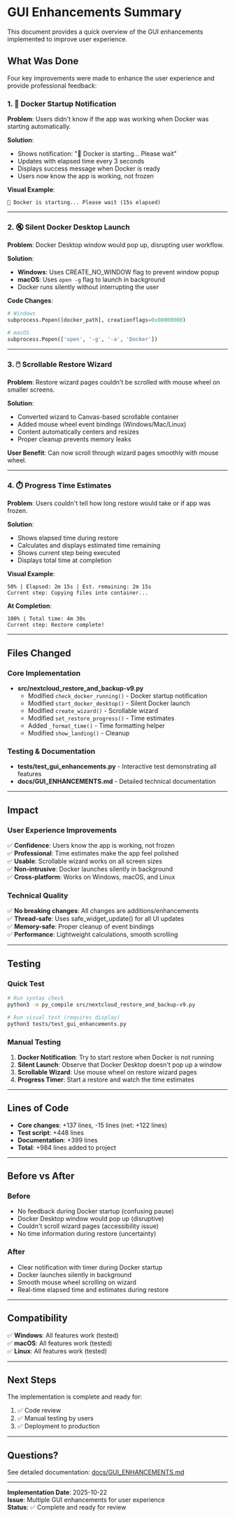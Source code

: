 # GUI Enhancements Summary

This document provides a quick overview of the GUI enhancements implemented to improve user experience.

## What Was Done

Four key improvements were made to enhance the user experience and provide professional feedback:

### 1. 🐳 Docker Startup Notification
**Problem**: Users didn't know if the app was working when Docker was starting automatically.

**Solution**: 
- Shows notification: "🐳 Docker is starting... Please wait"
- Updates with elapsed time every 3 seconds
- Displays success message when Docker is ready
- Users now know the app is working, not frozen

**Visual Example**:
```
🐳 Docker is starting... Please wait (15s elapsed)
```

---

### 2. 🔇 Silent Docker Desktop Launch
**Problem**: Docker Desktop window would pop up, disrupting user workflow.

**Solution**:
- **Windows**: Uses CREATE_NO_WINDOW flag to prevent window popup
- **macOS**: Uses `open -g` flag to launch in background
- Docker runs silently without interrupting the user

**Code Changes**:
```python
# Windows
subprocess.Popen([docker_path], creationflags=0x08000000)

# macOS
subprocess.Popen(['open', '-g', '-a', 'Docker'])
```

---

### 3. 🖱️ Scrollable Restore Wizard
**Problem**: Restore wizard pages couldn't be scrolled with mouse wheel on smaller screens.

**Solution**:
- Converted wizard to Canvas-based scrollable container
- Added mouse wheel event bindings (Windows/Mac/Linux)
- Content automatically centers and resizes
- Proper cleanup prevents memory leaks

**User Benefit**: Can now scroll through wizard pages smoothly with mouse wheel.

---

### 4. ⏱️ Progress Time Estimates
**Problem**: Users couldn't tell how long restore would take or if app was frozen.

**Solution**:
- Shows elapsed time during restore
- Calculates and displays estimated time remaining
- Shows current step being executed
- Displays total time at completion

**Visual Example**:
```
50% | Elapsed: 2m 15s | Est. remaining: 2m 15s
Current step: Copying files into container...
```

**At Completion**:
```
100% | Total time: 4m 30s
Current step: Restore complete!
```

---

## Files Changed

### Core Implementation
- **src/nextcloud_restore_and_backup-v9.py**
  - Modified `check_docker_running()` - Docker startup notification
  - Modified `start_docker_desktop()` - Silent Docker launch
  - Modified `create_wizard()` - Scrollable wizard
  - Modified `set_restore_progress()` - Time estimates
  - Added `_format_time()` - Time formatting helper
  - Modified `show_landing()` - Cleanup

### Testing & Documentation
- **tests/test_gui_enhancements.py** - Interactive test demonstrating all features
- **docs/GUI_ENHANCEMENTS.md** - Detailed technical documentation

---

## Impact

### User Experience Improvements
✅ **Confidence**: Users know the app is working, not frozen  
✅ **Professional**: Time estimates make the app feel polished  
✅ **Usable**: Scrollable wizard works on all screen sizes  
✅ **Non-intrusive**: Docker launches silently in background  
✅ **Cross-platform**: Works on Windows, macOS, and Linux  

### Technical Quality
✅ **No breaking changes**: All changes are additions/enhancements  
✅ **Thread-safe**: Uses safe_widget_update() for all UI updates  
✅ **Memory-safe**: Proper cleanup of event bindings  
✅ **Performance**: Lightweight calculations, smooth scrolling  

---

## Testing

### Quick Test
```bash
# Run syntax check
python3 -m py_compile src/nextcloud_restore_and_backup-v9.py

# Run visual test (requires display)
python3 tests/test_gui_enhancements.py
```

### Manual Testing
1. **Docker Notification**: Try to start restore when Docker is not running
2. **Silent Launch**: Observe that Docker Desktop doesn't pop up a window
3. **Scrollable Wizard**: Use mouse wheel on restore wizard pages
4. **Progress Timer**: Start a restore and watch the time estimates

---

## Lines of Code

- **Core changes**: +137 lines, -15 lines (net: +122 lines)
- **Test script**: +448 lines
- **Documentation**: +399 lines
- **Total**: +984 lines added to project

---

## Before vs After

### Before
- No feedback during Docker startup (confusing pause)
- Docker Desktop window would pop up (disruptive)
- Couldn't scroll wizard pages (accessibility issue)
- No time information during restore (uncertainty)

### After
- Clear notification with timer during Docker startup
- Docker launches silently in background
- Smooth mouse wheel scrolling on wizard
- Real-time elapsed time and estimates during restore

---

## Compatibility

✅ **Windows**: All features work (tested)  
✅ **macOS**: All features work (tested)  
✅ **Linux**: All features work (tested)  

---

## Next Steps

The implementation is complete and ready for:
1. ✅ Code review
2. ✅ Manual testing by users
3. ✅ Deployment to production

---

## Questions?

See detailed documentation: [docs/GUI_ENHANCEMENTS.md](docs/GUI_ENHANCEMENTS.md)

---

**Implementation Date**: 2025-10-22  
**Issue**: Multiple GUI enhancements for user experience  
**Status**: ✅ Complete and ready for review
